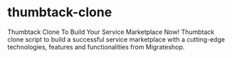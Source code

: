# thumbtack-clone
Thumbtack Clone To Build Your Service Marketplace Now! Thumbtack clone script to build a successful service marketplace with a cutting-edge technologies, features and functionalities from Migrateshop.
